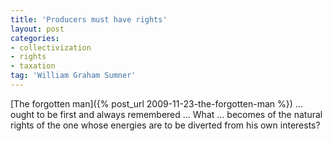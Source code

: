 ```yaml
---
title: 'Producers must have rights'
layout: post
categories:
- collectivization
- rights
- taxation
tag: 'William Graham Sumner'
---
```


[The forgotten man]({% post_url 2009-11-23-the-forgotten-man %}) ... ought to be first and always remembered ... What ... becomes of the natural rights of the one whose energies are to be diverted from his own interests?
